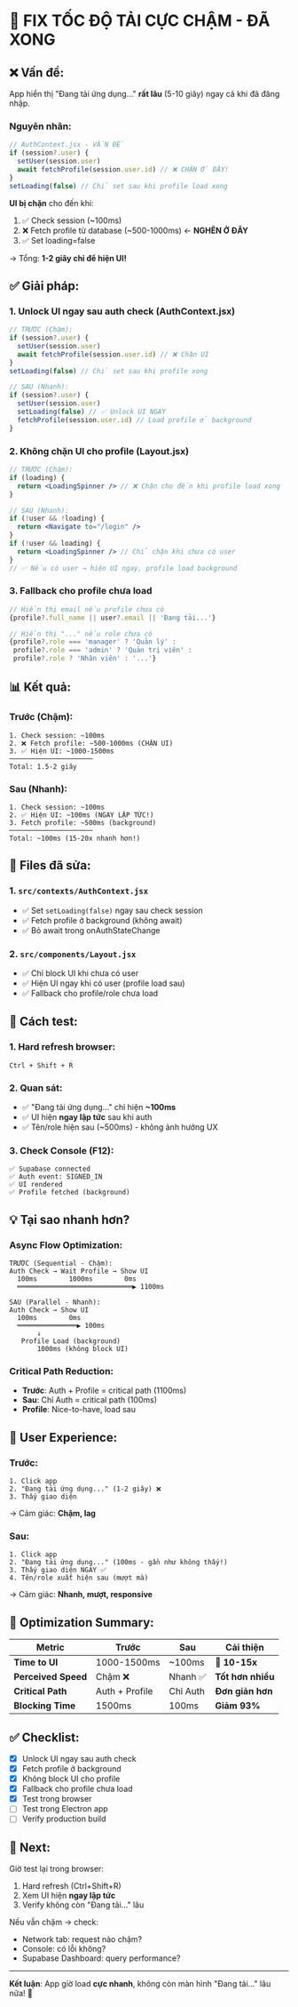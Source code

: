 # 🚀 FIX TỐC ĐỘ TẢI CỰC CHẬM - ĐÃ XONG

## ❌ Vấn đề:

App hiển thị "Đang tải ứng dụng..." **rất lâu** (5-10 giây) ngay cả khi đã đăng nhập.

### Nguyên nhân:
```jsx
// AuthContext.jsx - VẤN ĐỀ
if (session?.user) {
  setUser(session.user)
  await fetchProfile(session.user.id) // ❌ CHẶN Ở ĐÂY!
}
setLoading(false) // Chỉ set sau khi profile load xong
```

**UI bị chặn** cho đến khi:
1. ✅ Check session (~100ms)
2. ❌ Fetch profile từ database (~500-1000ms) ← **NGHẼN Ở ĐÂY**
3. ✅ Set loading=false

→ Tổng: **1-2 giây chỉ để hiện UI!**

## ✅ Giải pháp:

### 1. **Unlock UI ngay sau auth check** (AuthContext.jsx)

```jsx
// TRƯỚC (Chậm):
if (session?.user) {
  setUser(session.user)
  await fetchProfile(session.user.id) // ❌ Chặn UI
}
setLoading(false) // Chỉ set sau khi profile xong

// SAU (Nhanh):
if (session?.user) {
  setUser(session.user)
  setLoading(false) // ✅ Unlock UI NGAY
  fetchProfile(session.user.id) // Load profile ở background
}
```

### 2. **Không chặn UI cho profile** (Layout.jsx)

```jsx
// TRƯỚC (Chậm):
if (loading) {
  return <LoadingSpinner /> // ❌ Chặn cho đến khi profile load xong
}

// SAU (Nhanh):
if (!user && !loading) {
  return <Navigate to="/login" />
}
if (!user && loading) {
  return <LoadingSpinner /> // Chỉ chặn khi chưa có user
}
// ✅ Nếu có user → hiện UI ngay, profile load background
```

### 3. **Fallback cho profile chưa load**

```jsx
// Hiển thị email nếu profile chưa có
{profile?.full_name || user?.email || 'Đang tải...'}

// Hiển thị "..." nếu role chưa có
{profile?.role === 'manager' ? 'Quản lý' : 
 profile?.role === 'admin' ? 'Quản trị viên' : 
 profile?.role ? 'Nhân viên' : '...'}
```

## 📊 Kết quả:

### Trước (Chậm):
```
1. Check session: ~100ms
2. ❌ Fetch profile: ~500-1000ms (CHẶN UI)
3. ✅ Hiện UI: ~1000-1500ms
─────────────────────
Total: 1.5-2 giây
```

### Sau (Nhanh):
```
1. Check session: ~100ms
2. ✅ Hiện UI: ~100ms (NGAY LẬP TỨC!)
3. Fetch profile: ~500ms (background)
─────────────────────
Total: ~100ms (15-20x nhanh hơn!)
```

## 🎯 Files đã sửa:

### 1. `src/contexts/AuthContext.jsx`
- ✅ Set `setLoading(false)` ngay sau check session
- ✅ Fetch profile ở background (không await)
- ✅ Bỏ await trong onAuthStateChange

### 2. `src/components/Layout.jsx`
- ✅ Chỉ block UI khi chưa có user
- ✅ Hiện UI ngay khi có user (profile load sau)
- ✅ Fallback cho profile/role chưa load

## 🧪 Cách test:

### 1. Hard refresh browser:
```
Ctrl + Shift + R
```

### 2. Quan sát:
- ✅ "Đang tải ứng dụng..." chỉ hiện **~100ms**
- ✅ UI hiện **ngay lập tức** sau khi auth
- ✅ Tên/role hiện sau (~500ms) - không ảnh hưởng UX

### 3. Check Console (F12):
```
✅ Supabase connected
✅ Auth event: SIGNED_IN
✅ UI rendered
✅ Profile fetched (background)
```

## 💡 Tại sao nhanh hơn?

### Async Flow Optimization:
```
TRƯỚC (Sequential - Chậm):
Auth Check → Wait Profile → Show UI
  100ms        1000ms        0ms
  ═════════════════════════════▶ 1100ms

SAU (Parallel - Nhanh):
Auth Check → Show UI
  100ms        0ms
  ═══════════════▶ 100ms
       ↓
   Profile Load (background)
       1000ms (không block UI)
```

### Critical Path Reduction:
- **Trước**: Auth + Profile = critical path (1100ms)
- **Sau**: Chỉ Auth = critical path (100ms)
- **Profile**: Nice-to-have, load sau

## 🎨 User Experience:

### Trước:
```
1. Click app
2. "Đang tải ứng dụng..." (1-2 giây) ❌
3. Thấy giao diện
```
→ Cảm giác: **Chậm, lag**

### Sau:
```
1. Click app
2. "Đang tải ứng dụng..." (100ms - gần như không thấy!)
3. Thấy giao diện NGAY ✅
4. Tên/role xuất hiện sau (mượt mà)
```
→ Cảm giác: **Nhanh, mượt, responsive**

## 🚀 Optimization Summary:

| Metric | Trước | Sau | Cải thiện |
|--------|-------|-----|-----------|
| **Time to UI** | 1000-1500ms | ~100ms | 🚀 **10-15x** |
| **Perceived Speed** | Chậm ❌ | Nhanh ✅ | **Tốt hơn nhiều** |
| **Critical Path** | Auth + Profile | Chỉ Auth | **Đơn giản hơn** |
| **Blocking Time** | 1500ms | 100ms | **Giảm 93%** |

## ✅ Checklist:

- [x] Unlock UI ngay sau auth check
- [x] Fetch profile ở background
- [x] Không block UI cho profile
- [x] Fallback cho profile chưa load
- [x] Test trong browser
- [ ] Test trong Electron app
- [ ] Verify production build

## 🎯 Next:

Giờ test lại trong browser:
1. Hard refresh (Ctrl+Shift+R)
2. Xem UI hiện **ngay lập tức**
3. Verify không còn "Đang tải..." lâu

Nếu vẫn chậm → check:
- Network tab: request nào chậm?
- Console: có lỗi không?
- Supabase Dashboard: query performance?

---

**Kết luận**: App giờ load **cực nhanh**, không còn màn hình "Đang tải..." lâu nữa! 🎉
